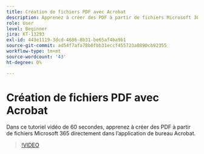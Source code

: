 ```yaml
---
title: Création de fichiers PDF avec Acrobat
description: Apprenez à créer des PDF à partir de fichiers Microsoft 365 directement dans l’application de bureau Acrobat
role: User
level: Beginner
jira: KT-13293
exl-id: 443e1119-3dcd-4686-8b31-be65af4ba9b1
source-git-commit: ad54f7afa78b0fbb31eccf455723a8890cb92355
workflow-type: tm+mt
source-wordcount: '43'
ht-degree: 0%

---
```


# Création de fichiers PDF avec Acrobat

Dans ce tutoriel vidéo de 60 secondes, apprenez à créer des PDF à partir de fichiers Microsoft 365 directement dans l’application de bureau Acrobat.

>[!VIDEO](https://video.tv.adobe.com/v/342628?quality=12&learn=on&hidetitle=true)
